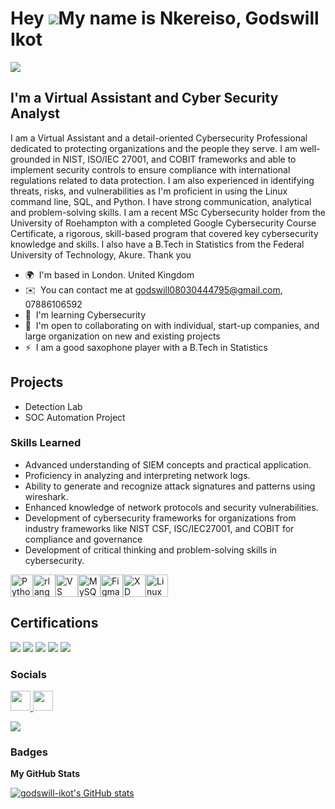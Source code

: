 Hey ![](https://user-images.githubusercontent.com/18350557/176309783-0785949b-9127-417c-8b55-ab5a4333674e.gif)My name is Nkereiso, Godswill Ikot
===============================================================================================================================================
<a href="https://linkedin.com"><img src="https://img.shields.io/badge/-LinkedIn-0072b1?&style=for-the-badge&logo=linkedin&logoColor=white" /></a>

I'm a Virtual Assistant and Cyber Security Analyst
----------------------

I am a Virtual Assistant and a detail-oriented Cybersecurity Professional dedicated to protecting organizations and the people they serve. I am well-grounded in NIST, ISO/IEC 27001, and COBIT frameworks and able to implement security controls to ensure compliance with international regulations related to data protection. I am also experienced in identifying threats, risks, and vulnerabilities as I'm proficient in using the Linux command line, SQL, and Python. I have strong communication, analytical and problem-solving skills. I am a recent MSc Cybersecurity holder from the University of Roehampton with a completed Google Cybersecurity Course Certificate, a rigorous, skill-based program that covered key cybersecurity knowledge and skills. I also have a B.Tech in Statistics from the Federal University of Technology, Akure. Thank you

* 🌍  I'm based in London. United Kingdom
* ✉️  You can contact me at [godswill08030444795@gmail.com](mailto:godswill08030444795@gmail.com), 07886106592
* 🧠  I'm learning Cybersecurity
* 🤝  I'm open to collaborating on with individual, start-up companies, and large organization on new and existing projects
* ⚡  I am a good saxophone player with a B.Tech in Statistics

## Projects
- Detection Lab
- SOC Automation Project

### Skills Learned
- Advanced understanding of SIEM concepts and practical application.
- Proficiency in analyzing and interpreting network logs.
- Ability to generate and recognize attack signatures and patterns using wireshark.
- Enhanced knowledge of network protocols and security vulnerabilities.
- Development of cybersecurity frameworks for organizations from industry frameworks like NIST CSF, ISC/IEC27001, and COBIT for compliance and governance
-  Development of critical thinking and problem-solving skills in cybersecurity.

<p align="left">
<a href="https://www.python.org/" target="_blank" rel="noreferrer"><img src="https://raw.githubusercontent.com/danielcranney/readme-generator/main/public/icons/skills/python-colored.svg" width="36" height="36" alt="Python" /></a><a href="https://www.r-project.org/" target="_blank" rel="noreferrer"><img src="https://raw.githubusercontent.com/danielcranney/readme-generator/main/public/icons/skills/rlang-colored.svg" width="36" height="36" alt="rlang" /></a><a href="https://code.visualstudio.com/" target="_blank" rel="noreferrer"><img src="https://raw.githubusercontent.com/danielcranney/readme-generator/main/public/icons/skills/visualstudiocode.svg" width="36" height="36" alt="VS Code" /></a><a href="https://www.mysql.com/" target="_blank" rel="noreferrer"><img src="https://raw.githubusercontent.com/danielcranney/readme-generator/main/public/icons/skills/mysql-colored.svg" width="36" height="36" alt="MySQL" /></a><a href="https://www.figma.com/" target="_blank" rel="noreferrer"><img src="https://raw.githubusercontent.com/danielcranney/readme-generator/main/public/icons/skills/figma-colored.svg" width="36" height="36" alt="Figma" /></a><a href="https://www.adobe.com/uk/products/xd.html" target="_blank" rel="noreferrer"><img src="https://raw.githubusercontent.com/danielcranney/readme-generator/main/public/icons/skills/xd-colored-dark.svg" width="36" height="36" alt="XD" /></a><a href="https://www.linux.org" target="_blank" rel="noreferrer"><img src="https://raw.githubusercontent.com/danielcranney/readme-generator/main/public/icons/skills/linux-colored.svg" width="36" height="36" alt="Linux" /></a>
</p>

## Certifications
<div>
<img src="https://img.shields.io/badge/-Security%2B-FF0000?&style=for-the-badge&logo=CompTIA&logoColor=white" />
<img src="https://img.shields.io/badge/-Network%2B-007ACC?&style=for-the-badge&logo=CompTIA&logoColor=white" />
<img src="https://img.shields.io/badge/-A%2B-4D4D4D?&style=for-the-badge&logo=CompTIA&logoColor=white" />
<img src="https://img.shields.io/badge/-CDSA-006400?&style=for-the-badge&logoColor=white" />
<img src="https://img.shields.io/badge/-CCD-000080?&style=for-the-badge&logoColor=white" />
</div>

### Socials

<p align="left"> <a href="https://www.github.com/godswill-ikot" target="_blank" rel="noreferrer"> <picture> <source media="(prefers-color-scheme: dark)" srcset="https://raw.githubusercontent.com/danielcranney/readme-generator/main/public/icons/socials/github-dark.svg" /> <source media="(prefers-color-scheme: light)" srcset="https://raw.githubusercontent.com/danielcranney/readme-generator/main/public/icons/socials/github.svg" /> <img src="https://raw.githubusercontent.com/danielcranney/readme-generator/main/public/icons/socials/github.svg" width="32" height="32" /> </picture> </a> <a href="https://www.linkedin.com/in/nkereisoig" target="_blank" rel="noreferrer"> <picture> <source media="(prefers-color-scheme: dark)" srcset="https://raw.githubusercontent.com/danielcranney/readme-generator/main/public/icons/socials/linkedin-dark.svg" /> <source media="(prefers-color-scheme: light)" srcset="https://raw.githubusercontent.com/danielcranney/readme-generator/main/public/icons/socials/linkedin.svg" /> <img src="https://raw.githubusercontent.com/danielcranney/readme-generator/main/public/icons/socials/linkedin.svg" width="32" height="32" /> </picture> </a></p>
<a href="https://www.github.com/godswill-ikot" target="_blank" rel="noreferrer"><img
src="https://img.shields.io/github/followers/godswill-ikot?logo=github&style=for-the-badge&color=22c55e&labelColor=1c1917" /></a>

### Badges

<b>My GitHub Stats</b>

<a href="http://www.github.com/godswill-ikot"><img src="https://github-readme-stats.vercel.app/api?username=godswill-ikot&show_icons=true&hide=&count_private=true&title_color=ec4899&text_color=facc15&icon_color=22c55e&bg_color=1c1917&hide_border=true&show_icons=true" alt="godswill-ikot's GitHub stats" /></a>
